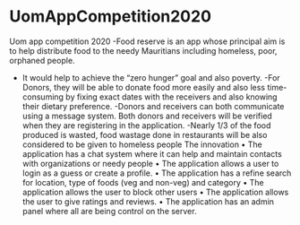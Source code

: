 # UomAppCompetition2020
Uom app competition 2020
-Food reserve is an app whose principal aim is to help distribute food to the needy Mauritians including homeless, poor, orphaned people.
- It would help to achieve the “zero hunger” goal and also poverty. 
-For Donors, they will be able to donate food more easily and also less time-consuming by fixing exact dates with the receivers and also knowing their dietary preference.
-Donors and receivers can both communicate using a message system. Both donors and receivers will be verified when they are registering in the application. 
-Nearly 1/3 of the food produced is wasted, food wastage done in restaurants will be also considered to be given to homeless people
The innovation 
•	The application has a chat system where it can help and maintain contacts with organizations or needy people
•	The application allows a user to login as a guess or create a profile.
•	The application has a refine search for location, type of foods (veg and non-veg) and category
•	 The application allows the user to block other users
•	The application allows the user to give ratings and reviews.
•	The application has an admin panel where all are being control on the server.

